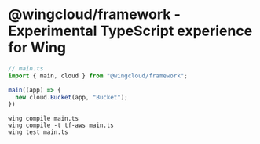# @wingcloud/framework - Experimental TypeScript experience for Wing

```ts
// main.ts
import { main, cloud } from "@wingcloud/framework";

main((app) => {
  new cloud.Bucket(app, "Bucket");
})
```

```shell
wing compile main.ts
wing compile -t tf-aws main.ts
wing test main.ts
```